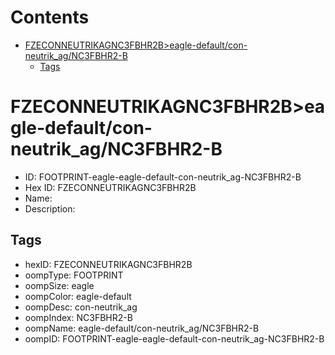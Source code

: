 



Contents
========

* [FZECONNEUTRIKAGNC3FBHR2B>eagle-default/con-neutrik_ag/NC3FBHR2-B](#fzeconneutrikagnc3fbhr2beagle-defaultcon-neutrik_agnc3fbhr2-b)
	* [Tags](#tags)

# FZECONNEUTRIKAGNC3FBHR2B>eagle-default/con-neutrik_ag/NC3FBHR2-B

- ID: FOOTPRINT-eagle-eagle-default-con-neutrik_ag-NC3FBHR2-B
- Hex ID: FZECONNEUTRIKAGNC3FBHR2B
- Name: 
- Description: 

## Tags

- hexID: FZECONNEUTRIKAGNC3FBHR2B
- oompType: FOOTPRINT
- oompSize: eagle
- oompColor: eagle-default
- oompDesc: con-neutrik_ag
- oompIndex: NC3FBHR2-B
- oompName: eagle-default/con-neutrik_ag/NC3FBHR2-B
- oompID: FOOTPRINT-eagle-eagle-default-con-neutrik_ag-NC3FBHR2-B
